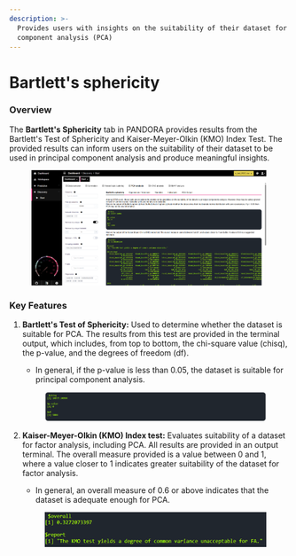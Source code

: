 ```yaml
---
description: >-
  Provides users with insights on the suitability of their dataset for principal
  component analysis (PCA)
---
```


# Bartlett's sphericity

### Overview

The **Bartlett's Sphericity** tab in PANDORA provides results from the Bartlett's Test of Sphericity and Kaiser-Meyer-Olkin (KMO) Index Test. The provided results can inform users on the suitability of their dataset to be used in principal component analysis and produce meaningful insights.

<figure><img src="../../../.gitbook/assets/image.png" alt=""><figcaption></figcaption></figure>

### Key Features

1.  **Bartlett's Test of Sphericity:** Used to determine whether the dataset is suitable for PCA. The results from this test are provided in the terminal output, which includes, from top to bottom, the chi-square value (chisq), the p-value, and the degrees of freedom (df).

    * In general, if the p-value is less than 0.05, the dataset is suitable for principal component analysis.

    <figure><img src="../../../.gitbook/assets/Bartletts_Sphericity.png" alt=""><figcaption></figcaption></figure>
2.  **Kaiser-Meyer-Olkin (KMO) Index test:** Evaluates suitability of a dataset for factor analysis, including PCA. All results are provided in an output terminal. The overall measure provided is a value between 0 and 1, where a value closer to 1 indicates greater suitability of the dataset for factor analysis.

    * In general, an overall measure of 0.6 or above indicates that the dataset is adequate enough for PCA.



    <figure><img src="../../../.gitbook/assets/KMO.png" alt=""><figcaption></figcaption></figure>

